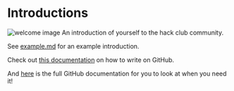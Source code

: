 # Introductions
![welcome image](https://emojipedia-us.s3.dualstack.us-west-1.amazonaws.com/thumbs/120/microsoft/209/waving-hand-sign_1f44b.png)
An introduction of yourself to the hack club community.

See [example.md](https://github.com/FLHS-Hacks/introductions/blob/main/example.md) for an example introduction.

Check out [this documentation](https://docs.github.com/en/github/writing-on-github) on how to write on GitHub.

And [here](https://docs.github.com/en) is the full GitHub documentation for you to look at when you need it!
